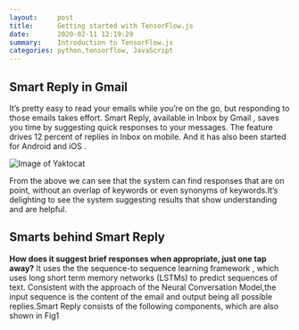 ```yaml
---
layout:     post
title:      Getting started with TensorFlow.js
date:       2020-02-11 12:19:29
summary:    Introduction to TensorFlow.js
categories: python,tensorflow, JavaScript
---
```


## Smart Reply in Gmail

It’s pretty easy to read your emails while you’re on the go, but responding to those emails takes effort. Smart Reply, 
​available in Inbox by Gmail , saves you time by suggesting quick responses to your messages. The feature drives 12 percent 
of replies in Inbox on mobile. And it has also been started for Android and iOS .

![Image of Yaktocat](https://miro.medium.com/max/848/1*kgzLawJmfp3i3UCG_KhfDA.png)


From the above we can see that the system can find responses that are on point, without an overlap of keywords or even 
synonyms of keywords.It’s delighting to see the system suggesting results that show understanding and are helpful.


## Smarts behind Smart Reply
**How does it suggest brief responses when appropriate, just one tap away?**
It uses the the sequence-to sequence learning framework , which uses long short term memory networks (LSTMs) to predict sequences of text. Consistent with the approach of the Neural Conversation Model,the input sequence is the content of the email and output being all possible replies.Smart Reply consists of the following components, which are also shown in Fig1
